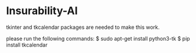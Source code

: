 # Insurability-AI
tkinter and tkcalendar packages are needed to make this work.

 please run the following commands:
  $ sudo apt-get install python3-tk
  $ pip install tkcalendar

